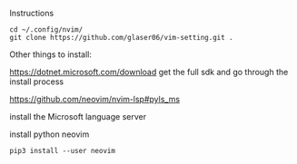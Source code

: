 Instructions

```
cd ~/.config/nvim/
git clone https://github.com/glaser06/vim-setting.git .
```

Other things to install:

https://dotnet.microsoft.com/download
get the full sdk and go through the install process

https://github.com/neovim/nvim-lsp#pyls_ms

install the Microsoft language server

install python neovim

```
pip3 install --user neovim
```
